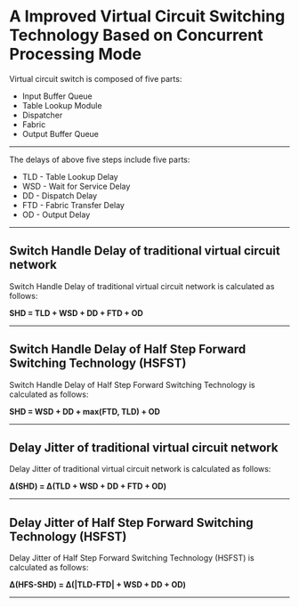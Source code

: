 # A Improved Virtual Circuit Switching Technology Based on Concurrent Processing Mode

Virtual circuit switch is composed of five parts:
* Input Buffer Queue
* Table Lookup Module
* Dispatcher
* Fabric
* Output Buffer Queue
* * *

The delays of above five steps include five parts:
* TLD - Table Lookup Delay
* WSD - Wait for Service Delay
* DD - Dispatch Delay
* FTD - Fabric Transfer Delay
* OD - Output Delay

* * *
## Switch Handle Delay of traditional virtual circuit network


Switch Handle Delay of traditional virtual circuit network is calculated as follows:

__SHD = TLD + WSD + DD + FTD + OD__

* * *
## Switch Handle Delay of Half Step Forward Switching Technology (HSFST)


Switch Handle Delay of Half Step Forward Switching Technology is calculated as follows:

__SHD = WSD + DD + max(FTD, TLD) + OD__

* * *
## Delay Jitter of traditional virtual circuit network

Delay Jitter of traditional virtual circuit network is calculated as follows:

__&#916;(SHD) = &#916;(TLD + WSD + DD + FTD + OD)__

* * *
## Delay Jitter of Half Step Forward Switching Technology (HSFST)

Delay Jitter of Half Step Forward Switching Technology (HSFST) is calculated as follows:

__&#916;(HFS-SHD) = &#916;(|TLD-FTD| + WSD + DD + OD)__


* * *